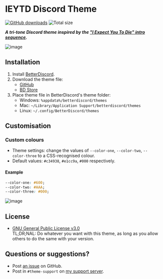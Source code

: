# IEYTD Discord Theme
[![GitHub downloads](https://img.shields.io/github/downloads/saltssaumure/ieytd-discord-theme/total?color=purple&label=GitHub%20downloads&style=flat-square)](https://github.com/Saltssaumure/ieytd-discord-theme/releases/latest "Latest release")
![Total size](https://img.shields.io/github/repo-size/saltssaumure/ieytd-discord-theme?style=flat-square "Total size")

***A tri-tone Discord theme inspired by the ["I Expect You To Die" intro sequence](https://www.youtube.com/watch?v=ht1ZChKF4Ek).***

![image](https://user-images.githubusercontent.com/29710355/150716493-d073d3f6-4bcc-4003-ae01-1a1eb820bb71.png)

## Installation
1. Install [BetterDiscord](https://betterdiscord.app/).
2. Download the theme file:
    - [GitHub](https://github.com/Saltssaumure/ieytd-discord-theme/releases/latest)
    - [BD Store](https://betterdiscord.app/theme/IEYTD)
3. Place theme file in BetterDiscord's theme folder:
    - Windows: `%appdata%/betterdiscord/themes`
    - Mac: `~/Library/Application Support/betterdiscord/themes`
    - Linux: `~/.config/BetterDiscord/themes`

## Customisation

### Custom colours
* Theme settings: change the values of `--color-one`, `--color-two`, `--color-three` to a CSS-recognised colour.
* Default values: `#c34938`, `#e1cc9a`, `#000` respectively.

#### Example
``` css
--color-one: #600;
--color-two: #AAA;
--color-three: #000;
```
![image](https://user-images.githubusercontent.com/29710355/158090723-f7b872b6-8532-41ce-9476-21d1aa7a89a3.png)

## License
- [GNU General Public License v3.0](https://github.com/Saltssaumure/ieytd-discord-theme/blob/main/LICENSE)  
<span title="Too long; didn't read; not a lawyer">TL;DR;NAL</span>: Do whatever you want with this theme, as long as you allow others to do the same with your version.

## Questions or suggestions?
- Post [an issue](https://github.com/Saltssaumure/ieytd-discord-theme/issues) on GitHub.
- Post in `#theme-support` on [my support server](https://discord.gg/uy8nKQVatp).


